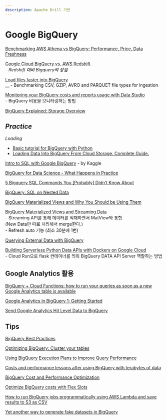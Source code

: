 ```yaml
---
description: Apache Drill 기반
---
```


# Google BigQuery

[Benchmarking AWS Athena vs BigQuery: Performance, Price, Data Freshness](https://www.upsolver.com/blog/benchmarking-aws-athena-bigquery-performance-price)

[Google Cloud BigQuery vs. AWS Redshift](https://levelup.gitconnected.com/google-cloud-bigquery-vs-aws-redshift-a4d7238f1867)\
&#x20; \-  _Redshift 대비 Bigquery의 장점_

[Load files faster into BigQuery\
__](https://towardsdatascience.com/load-files-faster-into-bigquery-94355c4c086a)  _-_  Benchmarking CSV, GZIP, AVRO and PARQUET file types for ingestion

[Monitoring your BigQuery costs and reports usage with Data Studio](https://towardsdatascience.com/monitoring-your-bigquery-costs-and-reports-usage-with-data-studio-b77819ffd9fa)\
&#x20; \-  BigQuery 비용을 모니터링하는 방법&#x20;

[BigQuery Explained: Storage Overview](https://medium.com/google-cloud/bigquery-explained-storage-overview-70cac32251fa)

## _Practice_

_Loading_

* [Basic tutorial for BigQuery with Python](https://blog.morizyun.com/python/library-bigquery-google-cloud.html)
* [Loading Data Into BigQuery From Cloud Storage. Complete Guide.](https://medium.com/swlh/loading-data-into-bigquery-from-cloud-storage-complete-guide-e212f5c2db6)

[Intro to SQL with Google BigQuery](https://www.kaggle.com/learn/intro-to-sql) - by Kaggle

[BigQuery for Data Science - What Happens in Practice](https://towardsdatascience.com/bigquery-for-data-science-bc9c7c27de4b)

[5 Bigquery SQL Commands You \[Probably\] Didn’t Know About](https://towardsdatascience.com/5-bigquery-sql-commands-you-probably-didnt-know-about-ebfd9d0dc160)

[BigQuery: SQL on Nested Data](https://towardsdatascience.com/https-medium-com-martin-weitzmann-bigquery-sql-on-nested-data-cf9589c105f4)

[BigQuery Materialized Views and Why You Should be Using Them](https://medium.com/@jtaras/bigquery-materialized-views-and-why-you-should-be-using-them-d6b14315ca7d)

[BigQuery Materialized Views and Streaming Data](https://medium.com/@jtaras/bigquery-materialized-views-and-streaming-data-a70d5277417c)\
&#x20; \-  Streaming API를 통해 데이터를 적재하면서 MatView와 통합\
&#x20;    (New Data만 따로 처리해서 merge한다.)\
&#x20; \-  Refresh auto 기능 (최소 30분에 1번)

[Querying External Data with BigQuery](https://medium.com/@\_stevenlevine/querying-external-data-with-bigquery-1e7d055df4bc)

[Building Serverless Python Data APIs with Dockers on Google Cloud](https://towardsdatascience.com/building-serverless-python-data-apis-with-dockers-on-google-cloud-24d4f15cf81)\
&#x20; \-  Cloud Run으로 flask 컨테이너를 띄워 BigQuery DATA API Server 역할하는 방법&#x20;

## Google Analytics 활용

[BigQuery + Cloud Functions: how to run your queries as soon as a new Google Analytics table is available](https://towardsdatascience.com/bigquery-cloud-functions-how-to-run-your-queries-as-soon-as-a-new-google-analytics-table-is-17fbb62f8aaa)

[Google Analytics in BigQuery 1: Getting Started](https://towardsdatascience.com/google-analytics-in-bigquery-1-getting-started-ef0991484787)

[Send Google Analytics Hit Level Data to BigQuery](https://towardsdatascience.com/send-google-analytics-hit-level-data-to-bigquery-5093e2db481b)

## Tips

[BigQuery Best Practices](https://medium.com/google-cloud/bigquery-best-practices-9452c294c9d9)

[Optimizing BigQuery: Cluster your tables](https://medium.com/google-cloud/bigquery-optimized-cluster-your-tables-65e2f684594b)

[Using BigQuery Execution Plans to Improve Query Performance](https://medium.com/slalom-build/using-bigquery-execution-plans-to-improve-query-performance-af141b0cc33d)

[Costs and performance lessons after using BigQuery with terabytes of data](https://medium.com/dataseries/costs-and-performance-lessons-after-using-bigquery-with-terabytes-of-data-54a5809ac912)

[BigQuery Cost and Performance Optimization](https://medium.com/swlh/bigquery-cost-and-performance-optimization-57dfdce065c9)

[Optimize BigQuery costs with Flex Slots](https://medium.com/google-cloud/optimize-bigquery-costs-with-flex-slots-e06ec5e4aa90)

[How to run BigQuery jobs programmatically using AWS Lambda and save results to S3 as CSV](https://medium.com/@mshakhomirov/how-to-run-bigquery-jobs-programmatically-using-aws-lambda-and-save-results-to-s3-as-csv-4fc7c19be47f)

[Yet another way to generate fake datasets in BigQuery](https://medium.com/google-cloud/yet-another-way-to-generate-fake-datasets-in-bigquery-93ee87c1008f)
